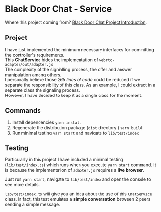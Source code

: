 # Black Door Chat - Service

Where this project coming from? [Black Door Chat Project Introduction](https://github.com/cristianmercado19/black-door-chat).

## Project

I have just implemented the minimum necessary interfaces for committing the controller's requirements.</br>
This **ChatService** hides the implementation of `webrtc-adapter/out/adapter.js`</br>
The complexity of the signialling process, the offer and answer manipulation among others.</br>
I personally believe those *265 lines of code* could be reduced if we separate the responsibility of this class. As an example, I could extract in a separate class the signaling process.</br>
However, I have decided to keep it as a single class for the moment.

## Commands

1. Install dependencies `yarn install`
2. Regenerate the distribution package (`dist` directory ) `yarn build`
3. Run minimal testing `yarn start` and navigate to `lib/test/index`

## Testing

Particularly in this project I have included a minimal testing (`lib/test/index.ts`) which runs when you execute `yarn start` command. It is because the implementation of `adapter.js` requires a **live browser**.

Just run `yarn start`, navigate to `lib/test/index` and open the console to see more details.

`lib/test/index.ts` will give you an idea about the use of this `ChatService` class. In fact, this test emulates a **simple conversation** between 2 peers sending a simple message.
